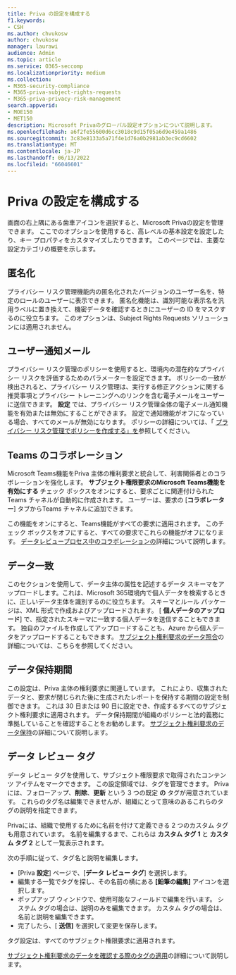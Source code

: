 ```yaml
---
title: Priva の設定を構成する
f1.keywords:
- CSH
ms.author: chvukosw
author: chvukosw
manager: laurawi
audience: Admin
ms.topic: article
ms.service: O365-seccomp
ms.localizationpriority: medium
ms.collection:
- M365-security-compliance
- M365-priva-subject-rights-requests
- M365-priva-privacy-risk-management
search.appverid:
- MOE150
- MET150
description: Microsoft Privaのグローバル設定オプションについて説明します。
ms.openlocfilehash: a6f2fe55600d6cc3018c9d15f05a6d9e459a1486
ms.sourcegitcommit: 3c83e8133a5a71f4e1d76a0b2981ab3ec9cd6602
ms.translationtype: MT
ms.contentlocale: ja-JP
ms.lasthandoff: 06/13/2022
ms.locfileid: "66046601"
---
```

# <a name="configure-priva-settings"></a>Priva の設定を構成する

画面の右上隅にある歯車アイコンを選択すると、Microsoft Privaの設定を管理できます。 ここでのオプションを使用すると、高レベルの基本設定を設定したり、キー プロパティをカスタマイズしたりできます。 このページでは、主要な設定カテゴリの概要を示します。

## <a name="anonymization"></a>匿名化

プライバシー リスク管理機能内の匿名化されたバージョンのユーザー名を、特定のロールのユーザーに表示できます。 匿名化機能は、識別可能な表示名を汎用ラベルに置き換えて、機密データを確認するときにユーザーの ID をマスクするのに役立ちます。 このオプションは、Subject Rights Requests ソリューションには適用されません。

## <a name="user-notification-emails"></a>ユーザー通知メール  

プライバシー リスク管理のポリシーを使用すると、環境内の潜在的なプライバシー リスクを評価するためのパラメーターを設定できます。 ポリシーの一致が検出されると、プライバシー リスク管理は、実行する修正アクションに関する推奨事項とプライバシー トレーニングへのリンクを含む電子メールをユーザーに送信できます。 **設定** では、プライバシー リスク管理全体の電子メール通知機能を有効または無効にすることができます。 設定で通知機能がオフになっている場合、すべてのメールが無効になります。 ポリシーの詳細については、「 [プライバシー リスク管理でポリシーを作成する」を](risk-management-policies.md)参照してください。

## <a name="teams-collaboration"></a>Teams のコラボレーション  

Microsoft Teams機能をPriva 主体の権利要求と統合して、利害関係者とのコラボレーションを強化します。 **サブジェクト権限要求のMicrosoft Teams機能を有効にする** チェック ボックスをオンにすると、要求ごとに関連付けられたTeams チャネルが自動的に作成されます。 ユーザーは、要求の [**コラボレーター**] タブからTeams チャネルに追加できます。

この機能をオンにすると、Teams機能がすべての要求に適用されます。 このチェック ボックスをオフにすると、すべての要求でこれらの機能がオフになります。 [データレビュープロセス中のコラボレーションの](subject-rights-requests-data-review.md#collaboration-for-data-review)詳細について説明します。

## <a name="data-matching"></a>データ一致  

このセクションを使用して、データ主体の属性を記述するデータ スキーマをアップロードします。これは、Microsoft 365環境内で個人データを検索するときに、正しいデータ主体を識別するのに役立ちます。 スキーマとルール パッケージは、XML 形式で作成およびアップロードされます。 [ **個人データのアップロード**] で、指定されたスキーマに一致する個人データを送信することもできます。 独自のファイルを作成してアップロードすることも、Azure から個人データをアップロードすることもできます。 [サブジェクト権利要求のデータ照合](subject-rights-requests-data-match.md)の詳細については、こちらを参照してください。

## <a name="data-retention-periods"></a>データ保持期間

この設定は、Priva 主体の権利要求に関連しています。 これにより、収集されたデータと、要求が閉じられた後に生成されたレポートを保持する期間の設定を制御できます。 これは 30 日または 90 日に設定でき、作成するすべてのサブジェクト権利要求に適用されます。 データ保持期間が組織のポリシーと法的義務に準拠していることを確認することをお勧めします。 [サブジェクト権利要求のデータ保持](subject-rights-requests-reports.md#retention-periods-for-reports-and-data)の詳細について説明します。

## <a name="data-review-tags"></a>データ レビュー タグ

データ レビュー タグを使用して、サブジェクト権限要求で取得されたコンテンツ アイテムをマークできます。 この設定領域では、タグを管理できます。 Privaには、フォローアップ、**削除**、**更新** という 3 つの既定 **の** タグが用意されています。 これらのタグ名は編集できませんが、組織にとって意味のあるこれらのタグの説明を指定できます。

Privaには、組織で使用するために名前を付けて定義できる 2 つのカスタム タグも用意されています。 名前を編集するまで、これらは **カスタム タグ 1** と **カスタム タグ 2** として一覧表示されます。

次の手順に従って、タグ名と説明を編集します。

- [Priva **設定**] ページで、[**データ レビュー タグ**] を選択します。
- 編集する一覧でタグを探し、その名前の横にある **[鉛筆の編集]** アイコンを選択します。
- ポップアップ ウィンドウで、使用可能なフィールドで編集を行います。 システム タグの場合は、説明のみを編集できます。 カスタム タグの場合は、名前と説明を編集できます。
- 完了したら、[ **送信]** を選択して変更を保存します。

タグ設定は、すべてのサブジェクト権限要求に適用されます。

[サブジェクト権利要求のデータを確認する際のタグの適用](subject-rights-requests-data-review.md#apply-tags)の詳細について説明します。